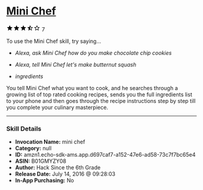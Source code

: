# [Mini Chef](http://alexa.amazon.com/#skills/amzn1.echo-sdk-ams.app.d697caf7-a152-47e6-ad58-73c7f7bc65e4)
![3.8 stars](../../images/ic_star_black_18dp_1x.png)![3.8 stars](../../images/ic_star_black_18dp_1x.png)![3.8 stars](../../images/ic_star_black_18dp_1x.png)![3.8 stars](../../images/ic_star_half_black_18dp_1x.png)![3.8 stars](../../images/ic_star_border_black_18dp_1x.png) 7

To use the Mini Chef skill, try saying...

* *Alexa, ask Mini Chef how do you make chocolate chip cookies*

* *Alexa, tell Mini Chef let's make butternut squash*

* *ingredients*

You tell Mini Chef what you want to cook, and he searches through a growing list of top rated cooking recipes, sends you the full ingredients list to your phone and then goes through the recipe instructions step by step till you complete your culinary masterpiece.

***

### Skill Details

* **Invocation Name:** mini chef
* **Category:** null
* **ID:** amzn1.echo-sdk-ams.app.d697caf7-a152-47e6-ad58-73c7f7bc65e4
* **ASIN:** B01GMYZY08
* **Author:** Hack Since the 6th Grade
* **Release Date:** July 14, 2016 @ 09:28:03
* **In-App Purchasing:** No
